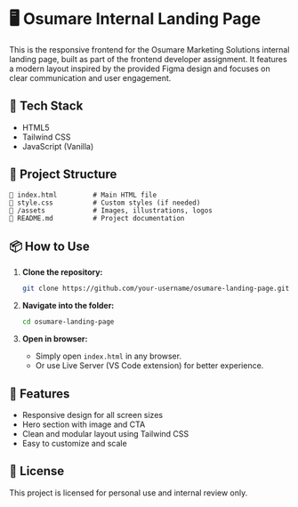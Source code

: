 # 🖥️ Osumare Internal Landing Page

This is the responsive frontend for the Osumare Marketing Solutions internal landing page, built as part of the frontend developer assignment. It features a modern layout inspired by the provided Figma design and focuses on clear communication and user engagement.

## 🚀 Tech Stack

- HTML5
- Tailwind CSS
- JavaScript (Vanilla)

## 📁 Project Structure

```
🔹 index.html         # Main HTML file
🔹 style.css          # Custom styles (if needed)
🔹 /assets            # Images, illustrations, logos
🔹 README.md          # Project documentation
```



## 📦 How to Use

1. **Clone the repository:**
   ```bash
   git clone https://github.com/your-username/osumare-landing-page.git
   ```

2. **Navigate into the folder:**
   ```bash
   cd osumare-landing-page
   ```

3. **Open in browser:**
   - Simply open `index.html` in any browser.
   - Or use Live Server (VS Code extension) for better experience.

## 🎯 Features

- Responsive design for all screen sizes
- Hero section with image and CTA
- Clean and modular layout using Tailwind CSS
- Easy to customize and scale



## 📄 License

This project is licensed for personal use and internal review only.

